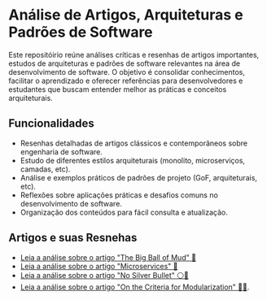 # Análise de Artigos, Arquiteturas e Padrões de Software

Este repositóirio reúne análises críticas e resenhas de artigos importantes, estudos de arquiteturas e padrões de software relevantes na área de desenvolvimento de software. O objetivo é consolidar conhecimentos, facilitar o aprendizado e oferecer referências para desenvolvedores e estudantes que buscam entender melhor as práticas e conceitos arquiteturais.

## Funcionalidades

- Resenhas detalhadas de artigos clássicos e contemporâneos sobre engenharia de software.
- Estudo de diferentes estilos arquiteturais (monolito, microserviços, camadas, etc).
- Análise e exemplos práticos de padrões de projeto (GoF, arquiteturais, etc).
- Reflexões sobre aplicações práticas e desafios comuns no desenvolvimento de software.
- Organização dos conteúdos para fácil consulta e atualização.

## Artigos e suas Resnehas
- [Leia a análise sobre o artigo "The Big Ball of Mud" 💩](https://github.com/PedroMaiaAlves/projeto-de-software/blob/main/Resenha%20Big%20Ball%20of%20Mud.pdf)
- [Leia a análise sobre o artigo "Microservices" 🧩](https://github.com/PedroMaiaAlves/projeto-de-software/blob/main/Resenhsa%20Microservi%C3%A7os%20Martin%20Fowler.pdf)
- [Leia a análise sobre o artigo "No Silver Bullet" ⚪🔫](https://github.com/PedroMaiaAlves/projeto-de-software/blob/main/Resenha%20No%20Silver%20Bullet.pdf)
- [Leia a análise sobre o artigo "On the Criteria for Modularization" 🔌🔧](https://github.com/PedroMaiaAlves/projeto-de-software/blob/main/Resenha%20Criteria%20for%20Modularization.pdf).

